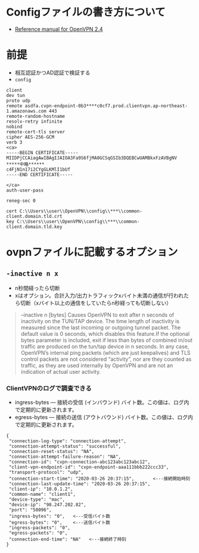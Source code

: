 # Configファイルの書き方について
- [Reference manual for OpenVPN 2.4](https://openvpn.net/community-resources/reference-manual-for-openvpn-2-4/)

# 前提
- 相互認証かつAD認証で検証する
- `config`
```
client
dev tun
proto udp
remote asdfa.cvpn-endpoint-0b3****c0cf7.prod.clientvpn.ap-northeast-1.amazonaws.com 443
remote-random-hostname
resolv-retry infinite
nobind
remote-cert-tls server
cipher AES-256-GCM
verb 3
<ca>
-----BEGIN CERTIFICATE-----
MIIDPjCCAiagAwIBAgIJAIOA3Fa9S6fjMA0GCSqGSIb3DQEBCwUAMBkxFzAVBgNV
*****中略******
c4FjN1n17i2CYgGLKMlI1bUf
-----END CERTIFICATE-----

</ca>
auth-user-pass

reneg-sec 0

cert C:\\Users\\user\\OpenVPN\\config\\***\\common-client.domain.tld.crt
key C:\\Users\\user\\OpenVPN\\config\\***\\common-client.domain.tld.key
```

# ovpnファイルに記載するオプション
## `-inactive n x`
- n秒間経ったら切断
- xはオプション。合計入力/出力トラフィックxバイト未満の通信が行われたら切断（xバイト以上の通信をしていたらn秒経っても切断しない）

> –inactive n [bytes]
> Causes OpenVPN to exit after n seconds of inactivity on the TUN/TAP device. The time length of inactivity is measured since the last incoming or outgoing tunnel packet. The default value is 0 seconds, which disables this feature.If the optional bytes parameter is included, exit if less than bytes of combined in/out traffic are produced on the tun/tap device in n seconds.
> In any case, OpenVPN’s internal ping packets (which are just keepalives) and TLS control packets are not considered “activity”, nor are they counted as traffic, as they are used internally by OpenVPN and are not an indication of actual user activity.

### ClientVPNのログで調査できる
- ingress-bytes — 接続の受信 (インバウンド) バイト数。この値は、ログ内で定期的に更新されます。
- egress-bytes — 接続の送信 (アウトバウンド) バイト数。この値は、ログ内で定期的に更新されます。
```
{
 "connection-log-type": "connection-attempt",
 "connection-attempt-status": "successful",
 "connection-reset-status": "NA",
 "connection-attempt-failure-reason": "NA",
 "connection-id": "cvpn-connection-abc123abc123abc12",
 "client-vpn-endpoint-id": "cvpn-endpoint-aaa111bbb222ccc33",
 "transport-protocol": "udp",
 "connection-start-time": "2020-03-26 20:37:15",       <---接続開始時刻
 "connection-last-update-time": "2020-03-26 20:37:15",
 "client-ip": "10.0.1.2",
 "common-name": "client1",
 "device-type": "mac",
 "device-ip": "98.247.202.82",
 "port": "50096",
 "ingress-bytes": "0",   <---受信バイト数
 "egress-bytes": "0",    <---送信バイト数
 "ingress-packets": "0",
 "egress-packets": "0",
 "connection-end-time": "NA"   <---接続終了時刻
}
```
